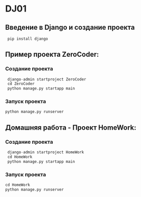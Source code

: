 # DJ01
 ## Введение в Django и создание проекта

```python
 pip install django
```

## Пример проекта ZeroCoder:

### Создание проекта
```python
 django-admin startproject ZeroCoder
 cd ZeroCoder
 python manage.py startapp main
 ```

### Запуск проекта
 ```python
 python manage.py runserver
```
## Домашняя работа - Проект HomeWork:

### Создание проекта
```python
 django-admin startproject HomeWork
 cd HomeWork
 python manage.py startapp main
 ```

### Запуск проекта
 ```python
 cd HomeWork
 python manage.py runserver
```
